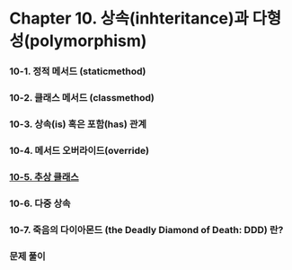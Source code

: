 # Chapter 10. 상속(inhteritance)과 다형성(polymorphism)

### 10-1. 정적 메서드 (staticmethod)
### 10-2. 클래스 메서드 (classmethod)
### 10-3. 상속(is) 혹은 포함(has) 관계
### 10-4. 메서드 오버라이드(override)
### [10-5. 추상 클래스](10_5/contents.md)
### 10-6. 다중 상속
### 10-7. 죽음의 다이아몬드 (the Deadly Diamond of Death: DDD) 란?
### 문제 풀이

